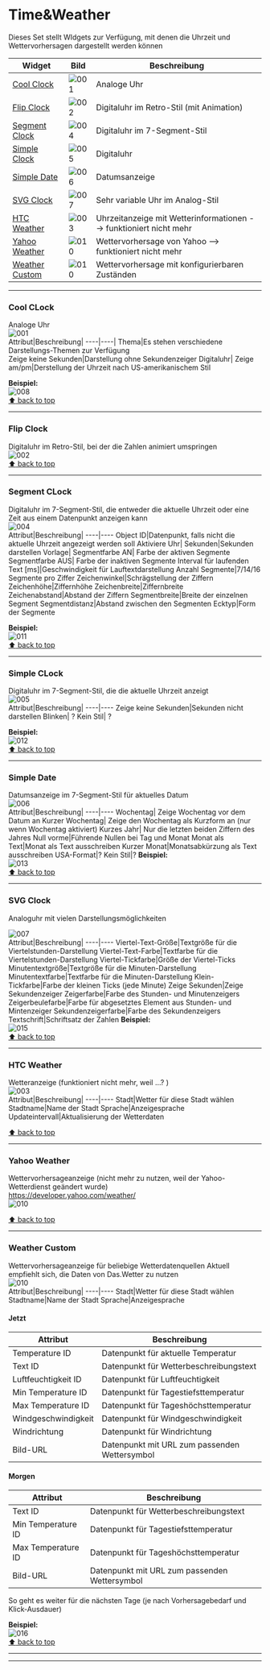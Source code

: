 # Time&Weather
Dieses Set stellt WIdgets zur Verfügung, mit denen die Uhrzeit und Wettervorhersagen dargestellt werden können  

|Widget                           | Bild  | Beschreibung|   
|---------------------------------|-------|-------------|
|[Cool Clock](#cool-clock)        | ![001]|Analoge Uhr|
|[Flip Clock](#flip-clock)        | ![002]|Digitaluhr im Retro-Stil (mit Animation)|
|[Segment Clock](#segment-clock)  | ![004]|Digitaluhr im 7-Segment-Stil|
|[Simple Clock](#simple-clock)    | ![005]|Digitaluhr|
|[Simple Date](#simple-date)      | ![006]|Datumsanzeige|
|[SVG Clock](#svg-clock)          | ![007]|Sehr variable Uhr im Analog-Stil|
|[HTC Weather](#htc-weather)      | ![003]|Uhrzeitanzeige mit Wetterinformationen --> funktioniert nicht mehr|
|[Yahoo Weather](#yahoo-weather)  | ![010]|Wettervorhersage von Yahoo --> funktioniert nicht mehr|
|[Weather Custom](#weather-custom)| ![010]|Wettervorhersage mit konfigurierbaren Zuständen|
 
*********************************************************

### Cool CLock    
Analoge Uhr  
![001]  
Attribut|Beschreibung|
----|----|
Thema|Es stehen verschiedene Darstellungs-Themen zur Verfügung  
Zeige keine Sekunden|Darstellung ohne Sekundenzeiger
Digitaluhr|
Zeige am/pm|Derstellung der Uhrzeit nach US-amerikanischem Stil

**Beispiel:**  
![008]  
[:arrow_up: back to top ](#Time&Weather)  
*********************************************************

### Flip Clock    
Digitaluhr im Retro-Stil, bei der die Zahlen animiert umspringen  
![002]  
[:arrow_up: back to top ](#Time&Weather)  
*********************************************************


### Segment CLock    
Digitaluhr im 7-Segment-Stil, die entweder die aktuelle Uhrzeit oder eine Zeit aus einem Datenpunkt anzeigen kann  
![004]  
Attribut|Beschreibung|
----|----
Object ID|Datenpunkt, falls nicht die aktuelle Uhrzeit angezeigt werden soll
Aktiviere Uhr|
Sekunden|Sekunden darstellen
Vorlage|
Segmentfarbe AN| Farbe der aktiven Segmente
Segmentfarbe AUS|  Farbe der inaktiven Segmente
Interval für laufenden Text [ms]|Geschwindigkeit für Lauftextdarstellung
Anzahl Segmente|7/14/16 Segmente pro Ziffer
Zeichenwinkel|Schrägstellung der Ziffern
Zeichenhöhe|Ziffernhöhe
Zeichenbreite|Ziffernbreite
Zeichenabstand|Abstand der Ziffern
Segmentbreite|Breite der einzelnen Segment
Segmentdistanz|Abstand zwischen den Segmenten
Ecktyp|Form der Segmente

**Beispiel:**  
![011]  
[:arrow_up: back to top ](#Time&Weather)  
*********************************************************

### Simple CLock    
Digitaluhr im 7-Segment-Stil, die  die aktuelle Uhrzeit anzeigt  
![005]  
Attribut|Beschreibung|
----|----
Zeige keine Sekunden|Sekunden nicht darstellen
Blinken| ?
Kein Stil| ?

**Beispiel:**  
![012]  
[:arrow_up: back to top ](#Time&Weather)  
*********************************************************

### Simple Date    
Datumsanzeige im 7-Segment-Stil für aktuelles Datum  
![006]  
Attribut|Beschreibung|
----|----
Wochentag| Zeige Wochentag vor dem Datum an
Kurzer Wochentag| Zeige den Wochentag als Kurzform an (nur wenn Wochentag aktiviert)
Kurzes Jahr| Nur die letzten beiden Ziffern des Jahres
Null vorme|Führende Nullen bei Tag und Monat
Monat als Text|Monat als Text ausschreiben
Kurzer Monat|Monatsabkürzung als Text ausschreiben
USA-Format|?
Kein Stil|?
**Beispiel:**  
![013]  
[:arrow_up: back to top ](#Time&Weather)  
*********************************************************

### SVG Clock    
Analoguhr mit vielen Darstellungsmöglichkeiten

![007]  
Attribut|Beschreibung|
----|----
Viertel-Text-Größe|Textgröße für die Viertelstunden-Darstellung
Viertel-Text-Farbe|Textfarbe für die Viertelstunden-Darstellung
Viertel-Tickfarbe|Größe der Viertel-Ticks
Minutentextgröße|Textgröße für die Minuten-Darstellung
Minutentextfarbe|Textfarbe für die Minuten-Darstellung
Klein-Tickfarbe|Farbe der kleinen Ticks (jede Minute)
Zeige Sekunden|Zeige Sekundenzeiger
Zeigerfarbe|Farbe des Stunden- und Minutenzeigers
Zeigerbeulefarbe|Farbe für abgesetztes Element aus Stunden- und Mintenzeiger
Sekundenzeigerfarbe|Farbe des Sekundenzeigers
Textschrift|Schriftsatz der Zahlen
**Beispiel:**  
![015]  
[:arrow_up: back to top ](#Time&Weather)  
*********************************************************

### HTC Weather    
Wetteranzeige  (funktioniert nicht mehr, weil ...? )  
![003]  
Attribut|Beschreibung|
----|----
Stadt|Wetter für diese Stadt wählen
Stadtname|Name der Stadt
Sprache|Anzeigesprache
Updateintervall|Aktualisierung der Wetterdaten

[:arrow_up: back to top ](#Time&Weather)  
*********************************************************

### Yahoo Weather    
Wettervorhersageanzeige (nicht mehr zu nutzen, weil der Yahoo-Wetterdienst geändert wurde)  
https://developer.yahoo.com/weather/  
![010]  

[:arrow_up: back to top ](#Time&Weather)  
*********************************************************

### Weather Custom
Wettervorhersageanzeige für beliebige Wetterdatenquellen
Aktuell empfiehlt sich, die Daten von Das.Wetter zu nutzen  
![010]  
Attribut|Beschreibung|
----|----
Stadt|Wetter für diese Stadt wählen
Stadtname|Name der Stadt
Sprache|Anzeigesprache

#### Jetzt  
Attribut|Beschreibung|
----|----  
Temperature ID|Datenpunkt für aktuelle Temperatur
Text ID|Datenpunkt für Wetterbeschreibungstext
Luftfeuchtigkeit ID|Datenpunkt für Luftfeuchtigkeit
Min Temperature ID|Datenpunkt für Tagestiefsttemperatur
Max Temperature ID|Datenpunkt für Tageshöchsttemperatur
Windgeschwindigkeit|Datenpunkt für Windgeschwindigkeit
Windrichtung|Datenpunkt für Windrichtung
Bild-URL|Datenpunkt mit URL zum passenden Wettersymbol

#### Morgen  
Attribut|Beschreibung|
----|----  
Text ID|Datenpunkt für Wetterbeschreibungstext
Min Temperature ID|Datenpunkt für Tagestiefsttemperatur
Max Temperature ID|Datenpunkt für Tageshöchsttemperatur
Bild-URL|Datenpunkt mit URL zum passenden Wettersymbol

So geht es weiter für die nächsten Tage (je nach Vorhersagebedarf und Klick-Ausdauer)  

**Beispiel:**  
![016]  
[:arrow_up: back to top ](#Time&Weather)  
*********************************************************
*********************************************************

[001]: media/iobroker-vis-timeandweather_timeandweather_coolclock.png 
[002]: media/iobroker-vis-timeandweather_timeandweather_flipclock.png
[003]: media/iobroker-vis-timeandweather_timeandweather_htcweather.png
[004]: media/iobroker-vis-timeandweather_timeandweather_segmentclock.png
[005]: media/iobroker-vis-timeandweather_timeandweather_simpleclock.png
[006]: media/iobroker-vis-timeandweather_timeandweather_simpledate.png
[007]: media/iobroker-vis-timeandweather_timeandweather_svgclock.png
[008]: media/iobroker-vis-timeandweather_timeandweather_coolclock_config.png
[009]: media/iobroker-vis-timeandweather_timeandweather_htcweather_config.png
[010]: media/iobroker-vis-timeandweather_timeandweather_yahooweather.png
[011]: media/iobroker-vis-timeandweather_timeandweather_segmentclock_config.png
[012]: media/iobroker-vis-timeandweather_timeandweather_simpleclock_config.png
[013]: media/iobroker-vis-timeandweather_timeandweather_simpledate_config.png
[014]: media/iobroker-vis-timeandweather_timeandweather_svgclock_config.png
[015]: media/iobroker-vis-timeandweather_timeandweather_explain_svgclock.gif
[016]: media/iobroker-vis-timeandweather_timeandweather_explain_CustomWeather.gif